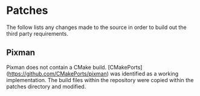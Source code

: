 # Patches

The follow lists any changes made to the source in order to build out the
third party requirements.

## Pixman

Pixman does not contain a CMake build. [CMakePorts]
(https://github.com/CMakePorts/pixman) was identified as a working
implementation. The build files within the repository were copied within the
patches directory and modified.